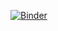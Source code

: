 [![Binder](https://mybinder.org/badge.svg)](https://mybinder.org/v2/gh/ECaMorlaix-TSI-1718/RDM/Valentin/master)
